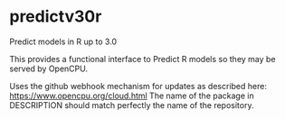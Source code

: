 # predictv30r
Predict models in R up to 3.0

This provides a functional interface to Predict R models so they may be served by OpenCPU.

Uses the github webhook mechanism for updates as described here: https://www.opencpu.org/cloud.html
The name of the package in DESCRIPTION should match perfectly the name of the repository.

